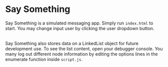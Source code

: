 Say Something
=============

Say Something is a simulated messaging app. Simply run ```index.html``` to start. You may change input user by clicking the user dropdown button.  
<br>

Say Something also stores data on a LinkedList object for future development use. To see the list content, open your debugger console. You many log out different node information by editing the options lines in the enumerate function inside ```script.js```.
<br>
<br>
